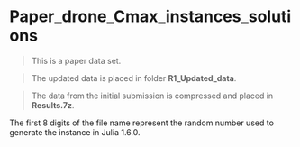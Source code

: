 # Paper_drone_Cmax_instances_solutions
> This is a paper data set.

> The updated data is placed in folder **R1_Updated_data**.

> The data from the initial submission is compressed and placed in **Results.7z**.

The first 8 digits of the file name represent the random number used to generate the instance in Julia 1.6.0.


